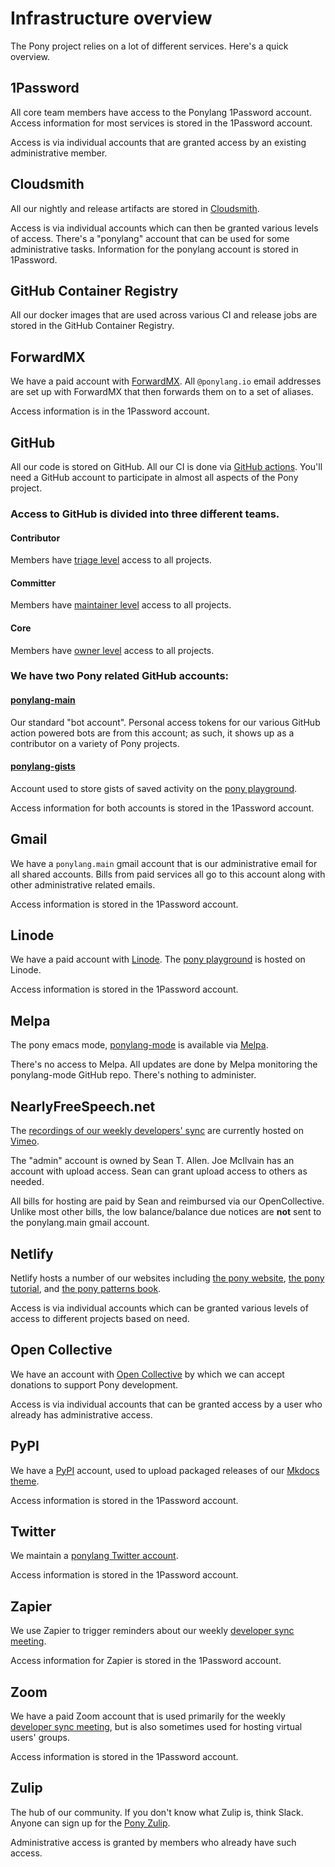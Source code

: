 # Infrastructure overview

The Pony project relies on a lot of different services. Here's a quick overview.

## 1Password

All core team members have access to the Ponylang 1Password account. Access information for most services is stored in the 1Password account.

Access is via individual accounts that are granted access by an existing administrative member.

## Cloudsmith

All our nightly and release artifacts are stored in [Cloudsmith](https://cloudsmith.io/).

Access is via individual accounts which can then be granted various levels of access. There's a "ponylang" account that can be used for some administrative tasks. Information for the ponylang account is stored in 1Password.

## GitHub Container Registry

All our docker images that are used across various CI and release jobs are stored in the GitHub Container Registry.

## ForwardMX

We have a paid account with [ForwardMX](https://forwardmx.io/). All `@ponylang.io` email addresses are set up with ForwardMX that then forwards them on to a set of aliases.

Access information is in the 1Password account.

## GitHub

All our code is stored on GitHub. All our CI is done via [GitHub actions](https://github.com/features/actions). You'll need a GitHub account to participate in almost all aspects of the Pony project.

### Access to GitHub is divided into three different teams.

#### Contributor

Members have [triage level](https://docs.github.com/en/github/setting-up-and-managing-organizations-and-teams/repository-permission-levels-for-an-organization#permission-levels-for-repositories-owned-by-an-organization) access to all projects.

#### Committer

Members have [maintainer level](https://docs.github.com/en/github/setting-up-and-managing-organizations-and-teams/repository-permission-levels-for-an-organization#permission-levels-for-repositories-owned-by-an-organization) access to all projects.

#### Core

Members have [owner level](https://docs.github.com/en/github/setting-up-and-managing-organizations-and-teams/repository-permission-levels-for-an-organization#permission-levels-for-repositories-owned-by-an-organization) access to all projects.

### We have two Pony related GitHub accounts:

#### [ponylang-main](https://github.com/ponylang-main)

Our standard "bot account". Personal access tokens for our various GitHub action powered bots are from this account; as such, it shows up as a contributor on a variety of Pony projects.

#### [ponylang-gists](https://github.com/ponylang-gists)

Account used to store gists of saved activity on the [pony playground](https://playground.ponylang.io).

Access information for both accounts is stored in the 1Password account.

## Gmail

We have a `ponylang.main` gmail account that is our administrative email for all shared accounts. Bills from paid services all go to this account along with other administrative related emails.

Access information is stored in the 1Password account.

## Linode

We have a paid account with [Linode](https://www.linode.com/). The [pony playground](https://playground.ponylang.io) is hosted on Linode.

Access information is stored in the 1Password account.

## Melpa

The pony emacs mode, [ponylang-mode](https://github.com/ponylang/ponylang-mode) is available via [Melpa](https://melpa.org/).

There's no access to Melpa. All updates are done by Melpa monitoring the ponylang-mode GitHub repo. There's nothing to administer.

## NearlyFreeSpeech.net

The [recordings of our weekly developers' sync](https://vimeo.com/channels/ponydevelopmentsync) are currently hosted on [Vimeo](https://vimeo.com).

The "admin" account is owned by Sean T. Allen. Joe McIlvain has an account with upload access. Sean can grant upload access to others as needed.

All bills for hosting are paid by Sean and reimbursed via our OpenCollective. Unlike most other bills, the low balance/balance due notices are **not** sent to the ponylang.main gmail account.

## Netlify

Netlify hosts a number of our websites including [the pony website](https://ponylang.io), [the pony tutorial](https://tutorial.ponylang.io), and [the pony patterns book](https://patterns.ponylang.io).

Access is via individual accounts which can be granted various levels of access to different projects based on need.

## Open Collective

We have an account with [Open Collective](https://opencollective.com/ponyc) by which we can accept donations to support Pony development.

Access is via individual accounts that can be granted access by a user who already has administrative access.

## PyPI

We have a [PyPI](https://pypi.org) account, used to upload packaged releases of our [Mkdocs theme](https://github.com/ponylang/mkdocs-theme).

Access information is stored in the 1Password account.

## Twitter

We maintain a [ponylang Twitter account](https://twitter.com/ponylang).

Access information is stored in the 1Password account.

## Zapier

We use Zapier to trigger reminders about our weekly [developer sync meeting](sync.md).

Access information for Zapier is stored in the 1Password account.

## Zoom

We have a paid Zoom account that is used primarily for the weekly [developer sync meeting](sync.md), but is also sometimes used for hosting virtual users' groups.

Access information is stored in the 1Password account.

## Zulip

The hub of our community. If you don't know what Zulip is, think Slack. Anyone can sign up for the [Pony Zulip](https://ponylang.zulipchat.com/#).

Administrative access is granted by members who already have such access.

